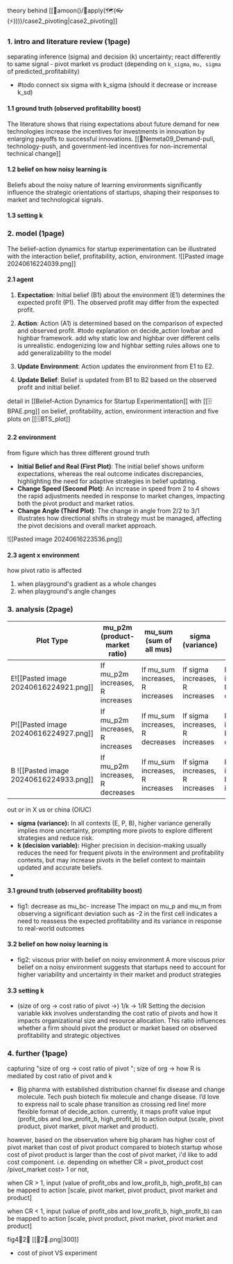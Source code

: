 theory behind [[🌙amoon()/🧭apply(🗺️(👓(⚡️))))/case2_pivoting|case2_pivoting]]
### 1. intro and literature review (1page)
separating inference (sigma) and decision (k) uncertainty; react differently to same signal - pivot market vs product (depending on `k_sigma`, `mu, sigma` of predicted_profitability)

- #todo connect six sigma with k_sigma (should it decrease or increase k_sd)

#### 1.1 ground truth (observed profitability boost) 
The literature shows that rising expectations about future demand for new technologies increase the incentives for investments in innovation by enlarging payoffs to successful innovations​​.
[[📜Nemeta09_Demand-pull, technology-push, and government-led incentives for non-incremental technical change]]

#### 1.2 belief on how noisy learning is
Beliefs about the noisy nature of learning environments significantly influence the strategic orientations of startups, shaping their responses to market and technological signals​​.

#### 1.3 setting k

### 2. model (1page)
The belief-action dynamics for startup experimentation can be illustrated with the interaction belief, profitability, action, environment. 
![[Pasted image 20240616224039.png]]
#### 2.1 agent
1. **Expectation**: Initial belief (B1) about the environment (E1) determines the expected profit (P1). The observed profit may differ from the expected profit.
2. **Action**: Action (A1) is determined based on the comparison of expected and observed profit. #todo explanation on decide_action lowbar and highbar framework. add why static low and highbar over different cells is unrealistic. endogenizing low and highbar setting rules allows one to add generalizability to the model

3. **Update Environment**: Action updates the environment from E1 to E2.
4. **Update Belief**: Belief is updated from B1 to B2 based on the observed profit and initial belief.
   
detail in [[Belief-Action Dynamics for Startup Experimentation]] with [[🗄️BPAE.png]] on belief, profitability, action, environment interaction and five plots on   [[🗄️BTS_plot]]

#### 2.2 environment
from figure which has three different ground truth 
- **Initial Belief and Real (First Plot)**: The initial belief shows uniform expectations, whereas the real outcome indicates discrepancies, highlighting the need for adaptive strategies in belief updating.
- **Change Speed (Second Plot)**: An increase in speed from 2 to 4 shows the rapid adjustments needed in response to market changes, impacting both the pivot product and market ratios.
- **Change Angle (Third Plot)**: The change in angle from 2/2 to 3/1 illustrates how directional shifts in strategy must be managed, affecting the pivot decisions and overall market approach.

![[Pasted image 20240616223536.png]]

#### 2.3 agent x environment
how pivot ratio is affected
1. when playground's gradient as a whole changes 
2. when playground's angle changes

### 3. analysis (2page)

| Plot Type                              | mu_p2m (product-market ratio)    | mu_sum (sum of all mus)          | sigma (variance)                | k (decision variable)       |
| -------------------------------------- | -------------------------------- | -------------------------------- | ------------------------------- | --------------------------- |
| E![[Pasted image 20240616224921.png]]  | If mu_p2m increases, R increases | If mu_sum increases, R increases | If sigma increases, R increases | If k increases, R decreases |
| P![[Pasted image 20240616224927.png]]  | If mu_p2m increases, R increases | If mu_sum increases, R decreases | If sigma increases, R increases | If k increases, R decreases |
| B ![[Pasted image 20240616224933.png]] | If mu_p2m increases, R decreases | If mu_sum increases, R increases | If sigma increases, R increases | If k increases, R increases |
out or in X us or china (OIUC)
- **sigma (variance):** In all contexts (E, P, B), higher variance generally implies more uncertainty, prompting more pivots to explore different strategies and reduce risk.
- **k (decision variable):** Higher precision in decision-making usually reduces the need for frequent pivots in the environment and profitability contexts, but may increase pivots in the belief context to maintain updated and accurate beliefs.
- 
#### 3.1 ground truth (observed profitability boost) 
- fig1: decrease as mu_bc- increase
The impact on mu_p and mu_m from observing a significant deviation such as -2 in the first cell indicates a need to reassess the expected profitability and its variance in response to real-world outcomes

#### 3.2 belief on how noisy learning is
- fig2: viscous prior with belief on noisy environment
A more viscous prior belief on a noisy environment suggests that startups need to account for higher variability and uncertainty in their market and product strategies
#### 3.3 setting k
- (size of org -> cost ratio of pivot ->) 1/k -> 1/R
Setting the decision variable kkk involves understanding the cost ratio of pivots and how it impacts organizational size and resource allocation. This ratio influences whether a firm should pivot the product or market based on observed profitability and strategic objectives

### 4. further (1page)
capturing "size of org -> cost ratio of pivot "; size of org -> how R is mediated by cost ratio of pivot and k
- Big pharma with established distribution channel fix disease and change molecule. Tech push biotech fix molecule and change disease. I’d love to express nail to scale phase transition as crossing red line!
more flexible format of decide_action. currently, it maps profit value input (profit_obs and low_profit_b, high_profit_b) to action output (scale, pivot product, pivot market, pivot market and product).

however, based on the observation where big pharam has higher cost of pivot market than cost of pivot product compared to biotech startup whose cost of pivot product is larger than the cost of pivot market, i'd like to add cost component. i.e. depending on whether CR = pivot_product cost /pivot_market cost> 1 or not,

when CR > 1, input (value of profit_obs and low_profit_b, high_profit_b) can be mapped to action [scale, pivot market, pivot product, pivot market and product]

when CR < 1, input (value of profit_obs and low_profit_b, high_profit_b) can be mapped to action [scale, pivot product, pivot market, pivot market and product]

fig4🐣2🦖 [[🐣2🦖.png|300]]


- cost of pivot VS experiment